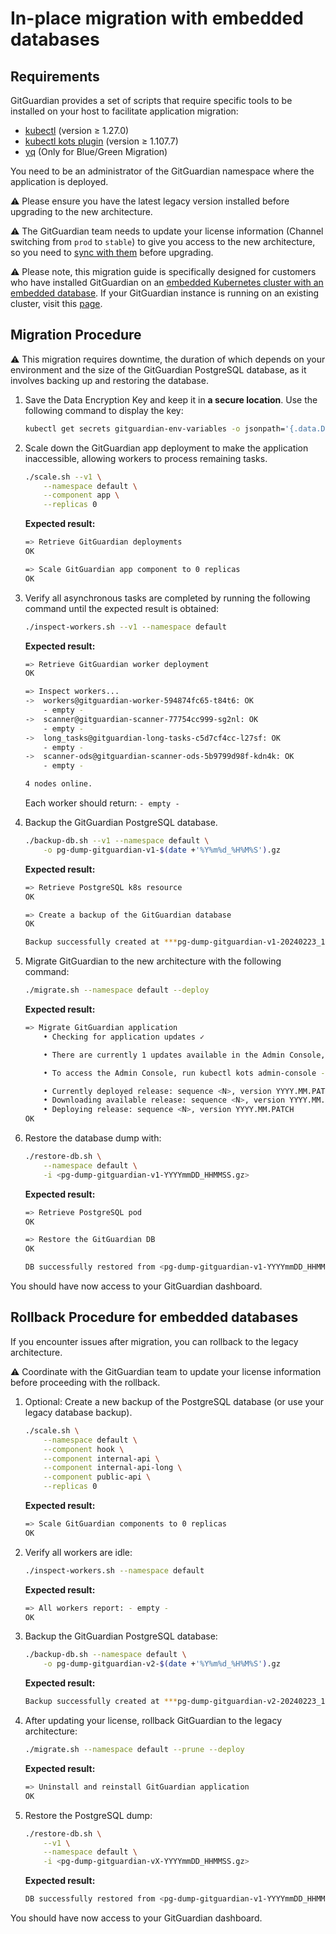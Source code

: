 # In-place migration with embedded databases

## Requirements

GitGuardian provides a set of scripts that require specific tools to be installed on your host to facilitate application migration:

- [kubectl](https://kubernetes.io/docs/tasks/tools/#kubectl) (version ≥ 1.27.0)
- [kubectl kots plugin](https://docs.replicated.com/reference/kots-cli-getting-started#install) (version ≥ 1.107.7)
- [yq](https://mikefarah.gitbook.io/yq/) (Only for Blue/Green Migration)

You need to be an administrator of the GitGuardian namespace where the application is deployed.

⚠️ Please ensure you have the latest legacy version installed before upgrading to the new architecture.

⚠️ The GitGuardian team needs to update your license information (Channel switching from `prod` to `stable`) to give you access to the new architecture, so you need to [sync with them](?subject=Migration+New+Architecture+in+place+migration+external) before upgrading.

⚠️ Please note, this migration guide is specifically designed for customers who have installed GitGuardian on an [embedded Kubernetes cluster with an embedded database](https://docs.gitguardian.com/self-hosting/installation/installation-embedded-cluster-legacy). If your GitGuardian instance is running on an existing cluster, visit this [page](./README.md).

## Migration Procedure

⚠️ This migration requires downtime, the duration of which depends on your environment and the size of the GitGuardian PostgreSQL database, as it involves backing up and restoring the database.

1. Save the Data Encryption Key and keep it in **a secure location**. Use the following command to display the key:

    ```bash
    kubectl get secrets gitguardian-env-variables -o jsonpath='{.data.DJANGO_SECRET_KEY}' | base64 -d
    ```

2. Scale down the GitGuardian app deployment to make the application inaccessible, allowing workers to process remaining tasks.

    ```bash
    ./scale.sh --v1 \
        --namespace default \
        --component app \
        --replicas 0
    ```

    **Expected result:**

    ```bash
    => Retrieve GitGuardian deployments
    OK

    => Scale GitGuardian app component to 0 replicas
    OK
    ```

3. Verify all asynchronous tasks are completed by running the following command until the expected result is obtained:

    ```bash
    ./inspect-workers.sh --v1 --namespace default
    ```

    **Expected result:**

    ```bash
    => Retrieve GitGuardian worker deployment
    OK

    => Inspect workers...
    ->  workers@gitguardian-worker-594874fc65-t84t6: OK
        - empty -
    ->  scanner@gitguardian-scanner-77754cc999-sg2nl: OK
        - empty -
    ->  long_tasks@gitguardian-long-tasks-c5d7cf4cc-l27sf: OK
        - empty -
    ->  scanner-ods@gitguardian-scanner-ods-5b9799d98f-kdn4k: OK
        - empty -

    4 nodes online.
    ```

    Each worker should return: `- empty -`

4. Backup the GitGuardian PostgreSQL database.

    ```bash
    ./backup-db.sh --v1 --namespace default \
        -o pg-dump-gitguardian-v1-$(date +'%Y%m%d_%H%M%S').gz
    ```

    **Expected result:**

    ```bash
    => Retrieve PostgreSQL k8s resource
    OK

    => Create a backup of the GitGuardian database
    OK

    Backup successfully created at ***pg-dump-gitguardian-v1-20240223_162744.gz***
    ```

5. Migrate GitGuardian to the new architecture with the following command:

    ```bash
    ./migrate.sh --namespace default --deploy
    ```

    **Expected result:**

    ```bash
    => Migrate GitGuardian application
        • Checking for application updates ✓  

        • There are currently 1 updates available in the Admin Console, ensuring latest is deployed

        • To access the Admin Console, run kubectl kots admin-console --namespace default

        • Currently deployed release: sequence <N>, version YYYY.MM.PATCH
        • Downloading available release: sequence <N>, version YYYY.MM.PATCH
        • Deploying release: sequence <N>, version YYYY.MM.PATCH
    OK
    ```

6. Restore the database dump with:

    ```bash
    ./restore-db.sh \
        --namespace default \
        -i <pg-dump-gitguardian-v1-YYYYmmDD_HHMMSS.gz>
    ```

    **Expected result:**

    ```bash
    => Retrieve PostgreSQL pod
    OK

    => Restore the GitGuardian DB
    OK

    DB successfully restored from <pg-dump-gitguardian-v1-YYYYmmDD_HHMMSS.gz>
    ```

You should have now access to your GitGuardian dashboard.

## Rollback Procedure for embedded databases

If you encounter issues after migration, you can rollback to the legacy architecture.

⚠️ Coordinate with the GitGuardian team to update your license information before proceeding with the rollback.

1. Optional: Create a new backup of the PostgreSQL database (or use your legacy database backup).

    ```bash
    ./scale.sh \
        --namespace default \
        --component hook \
        --component internal-api \
        --component internal-api-long \
        --component public-api \
        --replicas 0
    ```

    **Expected result:**

    ```bash
    => Scale GitGuardian components to 0 replicas
    OK
    ```

2. Verify all workers are idle:

    ```bash
    ./inspect-workers.sh --namespace default
    ```

    **Expected result:**

    ```bash
    => All workers report: - empty -
    OK
    ```

3. Backup the GitGuardian PostgreSQL database:

    ```bash
    ./backup-db.sh --namespace default \
        -o pg-dump-gitguardian-v2-$(date +'%Y%m%d_%H%M%S').gz
    ```

    **Expected result:**

    ```bash
    Backup successfully created at ***pg-dump-gitguardian-v2-20240223_172744.gz***
    ```

4. After updating your license, rollback GitGuardian to the legacy architecture:

    ```bash
    ./migrate.sh --namespace default --prune --deploy
    ```

    **Expected result:**

    ```bash
    => Uninstall and reinstall GitGuardian application
    OK
    ```

5. Restore the PostgreSQL dump:

    ```bash
    ./restore-db.sh \
        --v1 \
        --namespace default \
        -i <pg-dump-gitguardian-vX-YYYYmmDD_HHMMSS.gz>
    ```

    **Expected result:**

    ```bash
    DB successfully restored from <pg-dump-gitguardian-v1-YYYYmmDD_HHMMSS.gz>
    ```

You should have now access to your GitGuardian dashboard.
